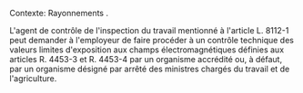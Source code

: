 Contexte: Rayonnements .

L'agent de contrôle de l'inspection du travail mentionné à l'article L. 8112-1 peut demander à l'employeur de faire procéder à un contrôle technique des valeurs limites d'exposition aux champs électromagnétiques définies aux articles R. 4453-3 et R. 4453-4 par un organisme accrédité ou, à défaut, par un organisme désigné par arrêté des ministres chargés du travail et de l'agriculture.